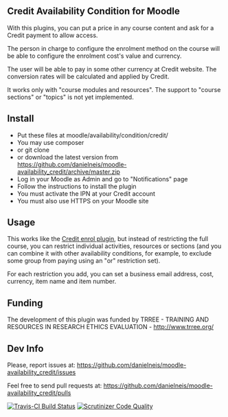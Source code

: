 Credit Availability Condition for Moodle
----------------------------------------

With this plugins, you can put a price in any course content and ask for a Credit payment to allow access.

The person in charge to configure the enrolment method on the course will be able to configure the enrolment cost's value and currency.

The user will be able to pay in some other currency at Credit website. The conversion rates will be calculated and applied by Credit.

It works only with "course modules and resources". The support to "course sections" or "topics" is not yet implemented.

Install
-------

* Put these files at moodle/availability/condition/credit/
 * You may use composer
 * or git clone
 * or download the latest version from https://github.com/danielneis/moodle-availability_credit/archive/master.zip
* Log in your Moodle as Admin and go to "Notifications" page
* Follow the instructions to install the plugin
* You must activate the IPN at your Credit account
* You must also use HTTPS on your Moodle site

Usage
-----

This works like the [Credit enrol plugin](https://docs.moodle.org/en/Paypal_enrolment), but instead of restricting the full course, you can restrict individual activities, resources or sections (and you can combine it with other availability conditions, for example, to exclude some group from paying using an "or" restriction set).

For each restriction you add, you can set a business email address, cost, currency, item name and item number.

Funding
-------

The development of this plugin was funded by TRREE - TRAINING AND RESOURCES IN RESEARCH ETHICS EVALUATION - http://www.trree.org/

Dev Info
--------

Please, report issues at: https://github.com/danielneis/moodle-availability_credit/issues

Feel free to send pull requests at: https://github.com/danielneis/moodle-availability_credit/pulls

[![Travis-CI Build Status](https://travis-ci.org/danielneis/moodle-availability_credit.svg?branch=master)](https://travis-ci.org/danielneis/moodle-availability_credit)
[![Scrutinizer Code Quality](https://scrutinizer-ci.com/g/danielneis/moodle-availability_credit/badges/quality-score.png?b=master)](https://scrutinizer-ci.com/g/danielneis/moodle-availability_credit/?branch=master)
